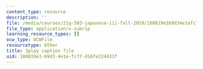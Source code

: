 ```yaml
---
content_type: resource
description: ''
file: /media/courses/21g-503-japanese-iii-fall-2019/188819e169d34e1efc77d16fe224433f_dWNrHmcb4Oo.srt
file_type: application/x-subrip
learning_resource_types: []
ocw_type: OCWFile
resourcetype: Other
title: 3play caption file
uid: 188819e1-69d3-4e1e-fc77-d16fe224433f
---
```

